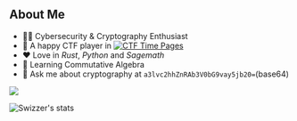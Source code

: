 ## About Me
- 👨‍🎓 Cybersecurity & Cryptography Enthusiast
- 🔭 A happy CTF player in <a href="https://ctftime.org/team/283146"><img alt="CTF Time Pages" src="https://img.shields.io/badge/CTFTime-Del0n1x-blue?style=flat-square&logo=C"></a>
- ❤️ Love in *Rust*, *Python* and *Sagemath*
- 📖 Learning Commutative Algebra
- 💬 Ask me about cryptography at `a3lvc2hhZnRAb3V0bG9vay5jb20=`(base64)

<a href="https://eupho.me/"><img align="center" src="https://github-readme-stats.vercel.app/api/top-langs/?username=swizzzer&layout=compact&hide_border=true" /></a>

![Swizzer's stats](https://github-readme-stats.vercel.app/api?username=Swizzzer&show_icons=true&theme=transparent)
